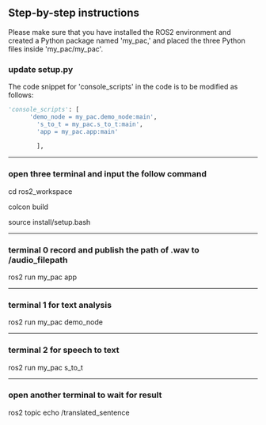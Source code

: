 ## Step-by-step instructions
Please make sure that you have installed the ROS2 environment and created a Python package named 'my_pac,' and placed the three Python files inside 'my_pac/my_pac'.

### update setup.py
The code snippet for 'console_scripts' in the code is to be modified as follows:

```python
'console_scripts': [
      'demo_node = my_pac.demo_node:main',
	    's_to_t = my_pac.s_to_t:main',
	    'app = my_pac.app:main'
	
        ],
```
___
### open three terminal and input the follow command

cd ros2_workspace

colcon build

source install/setup.bash
___
### terminal 0 record and publish the path of .wav to /audio_filepath

ros2 run my_pac app
___
### terminal 1 for text analysis

ros2 run my_pac demo_node
___
### terminal 2 for speech to text


ros2 run my_pac s_to_t
___
### open another terminal to wait for result

ros2 topic echo /translated_sentence
